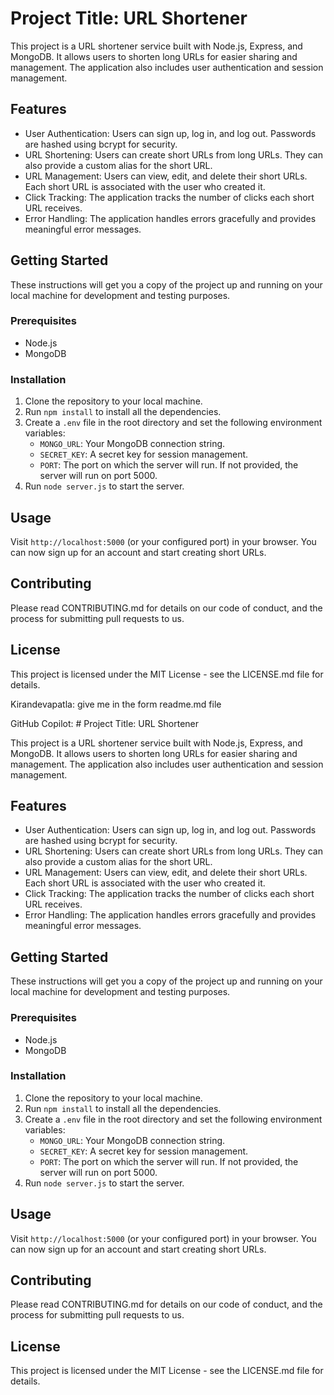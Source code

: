  # Project Title: URL Shortener

This project is a URL shortener service built with Node.js, Express, and MongoDB. It allows users to shorten long URLs for easier sharing and management. The application also includes user authentication and session management.

## Features

- User Authentication: Users can sign up, log in, and log out. Passwords are hashed using bcrypt for security.
- URL Shortening: Users can create short URLs from long URLs. They can also provide a custom alias for the short URL.
- URL Management: Users can view, edit, and delete their short URLs. Each short URL is associated with the user who created it.
- Click Tracking: The application tracks the number of clicks each short URL receives.
- Error Handling: The application handles errors gracefully and provides meaningful error messages.

## Getting Started

These instructions will get you a copy of the project up and running on your local machine for development and testing purposes.

### Prerequisites

- Node.js
- MongoDB

### Installation

1. Clone the repository to your local machine.
2. Run `npm install` to install all the dependencies.
3. Create a `.env` file in the root directory and set the following environment variables:
    - `MONGO_URL`: Your MongoDB connection string.
    - `SECRET_KEY`: A secret key for session management.
    - `PORT`: The port on which the server will run. If not provided, the server will run on port 5000.
4. Run `node server.js` to start the server.

## Usage

Visit `http://localhost:5000` (or your configured port) in your browser. You can now sign up for an account and start creating short URLs.

## Contributing

Please read CONTRIBUTING.md for details on our code of conduct, and the process for submitting pull requests to us.

## License

This project is licensed under the MIT License - see the LICENSE.md file for details.

Kirandevapatla: give me in the form readme.md file

GitHub Copilot: # Project Title: URL Shortener

This project is a URL shortener service built with Node.js, Express, and MongoDB. It allows users to shorten long URLs for easier sharing and management. The application also includes user authentication and session management.

## Features

- User Authentication: Users can sign up, log in, and log out. Passwords are hashed using bcrypt for security.
- URL Shortening: Users can create short URLs from long URLs. They can also provide a custom alias for the short URL.
- URL Management: Users can view, edit, and delete their short URLs. Each short URL is associated with the user who created it.
- Click Tracking: The application tracks the number of clicks each short URL receives.
- Error Handling: The application handles errors gracefully and provides meaningful error messages.

## Getting Started

These instructions will get you a copy of the project up and running on your local machine for development and testing purposes.

### Prerequisites

- Node.js
- MongoDB

### Installation

1. Clone the repository to your local machine.
2. Run `npm install` to install all the dependencies.
3. Create a `.env` file in the root directory and set the following environment variables:
    - `MONGO_URL`: Your MongoDB connection string.
    - `SECRET_KEY`: A secret key for session management.
    - `PORT`: The port on which the server will run. If not provided, the server will run on port 5000.
4. Run `node server.js` to start the server.

## Usage

Visit `http://localhost:5000` (or your configured port) in your browser. You can now sign up for an account and start creating short URLs.

## Contributing

Please read CONTRIBUTING.md for details on our code of conduct, and the process for submitting pull requests to us.

## License

This project is licensed under the MIT License - see the LICENSE.md file for details.
